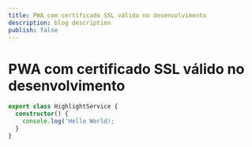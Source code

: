 ```yaml
---
title: PWA com certificado SSL válido no desenvolvimento
description: blog description
publish: false
---
```


# PWA com certificado SSL válido no desenvolvimento


```ts
export class HighlightService {
  constructor() {
    console.log('Hello World);
  }
}
```